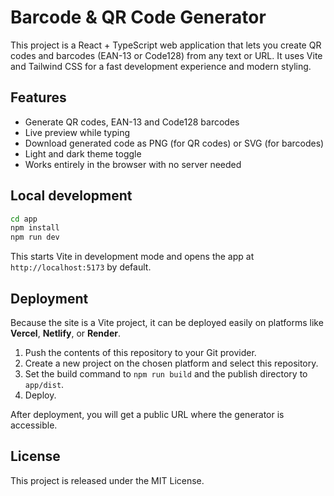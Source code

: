 # Barcode & QR Code Generator

This project is a React + TypeScript web application that lets you create QR codes and barcodes (EAN-13 or Code128) from any text or URL. It uses Vite and Tailwind CSS for a fast development experience and modern styling.

## Features

- Generate QR codes, EAN-13 and Code128 barcodes
- Live preview while typing
- Download generated code as PNG (for QR codes) or SVG (for barcodes)
- Light and dark theme toggle
- Works entirely in the browser with no server needed

## Local development

```bash
cd app
npm install
npm run dev
```

This starts Vite in development mode and opens the app at `http://localhost:5173` by default.

## Deployment

Because the site is a Vite project, it can be deployed easily on platforms like **Vercel**, **Netlify**, or **Render**.

1. Push the contents of this repository to your Git provider.
2. Create a new project on the chosen platform and select this repository.
3. Set the build command to `npm run build` and the publish directory to `app/dist`.
4. Deploy.

After deployment, you will get a public URL where the generator is accessible.

## License

This project is released under the MIT License.
